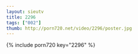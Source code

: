 ```yaml
--- 
layout: sieutv
title: 2296
tags: ["002"]
thumb: http://porn720.net/video/2296/poster.jpg
---
```

{% include porn720 key="2296" %} 
